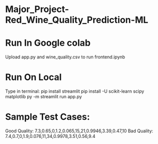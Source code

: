 # Major_Project-Red_Wine_Quality_Prediction-ML

# Run In Google colab
Upload app.py and wine_quality.csv to run frontend.ipynb

# Run On Local
Type in terminal:
pip install streamlit
pip install -U scikit-learn scipy matplotlib
py -m streamlit run app.py

# Sample Test Cases:
Good Quality:
7.3,0.65,0,1.2,0.065,15,21,0.9946,3.39,0.47,10
Bad Quality:
7.4,0.7,0,1.9,0.076,11,34,0.9978,3.51,0.56,9.4
